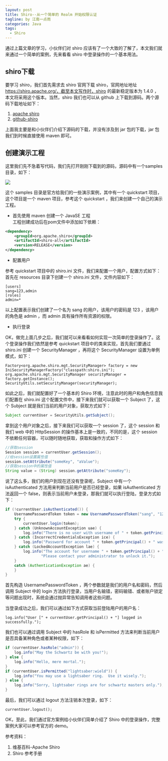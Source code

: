 ```yaml
---
layout: post
title: Shiro--从一个简单的 Realm 开始权限认证
tagline: by 江南一点雨
categories: Java
tags: 
  - Shiro
---
```


通过上篇文章的学习，小伙伴们对 shiro 应该有了一个大致的了解了，本文我们就来通过一个简单的案例，先来看看 shiro 中登录操作的一个基本用法。  

<!--more-->

## shiro下载

要学习 shiro，我们首先需求去 shiro 官网下载 shiro，官网地址地址 https://shiro.apache.org/，截至本文写作时，shiro 的最新稳定版本为 1.4.0 ，本文将采用这个版本。当然，shiro 我们也可以从 github 上下载到源码。两个源码下载地址如下：  

1. [apache shiro](http://www.apache.org/dyn/closer.cgi/shiro/1.3.2/shiro-root-1.3.2-source-release.zip)  
2. [github-shiro](https://github.com/apache/shiro/archive/master.zip)  

上面我主要是和小伙伴们介绍下源码的下载，并没有涉及到 jar 包的下载，jar 包我们到时候直接使用 maven 即可。  

## 创建演示工程

这里我们先不急着写代码，我们先打开刚刚下载到的源码，源码中有一个samples目录，如下：  

![](http://www.justdojava.com/assets/images/2019/java/image_javaboy/shiro/2-1.jpg)

这个 samples 目录是官方给我们的一些演示案例，其中有一个 quickstart 项目，这个项目是一个 maven 项目，参考这个 quickstart ，我们来创建一个自己的演示工程。  

- 首先使用 maven 创建一个 JavaSE 工程  
工程创建成功后在pom文件中添加如下依赖：  


```xml
<dependency>
	<groupId>org.apache.shiro</groupId>
	<artifactId>shiro-all</artifactId>
	<version>RELEASE</version>
</dependency>
```

- 配置用户  

参考 quickstart 项目中的 shiro.ini 文件，我们来配置一个用户，配置方式如下：首先在 resources 目录下创建一个 shiro.ini 文件，文件内容如下：  

```
[users]
sang=123,admin
[roles]
admin=*
```

以上配置表示我们创建了一个名为 sang 的用户，该用户的密码是 123 ，该用户的角色是 admin ，而 admin 具有操作所有资源的权限。  

- 执行登录  

OK，做完上面几步之后，我们就可以来看看如何实现一次简单的登录操作了。这个登录操作我们依然是参考 quickstart 项目中的类来实现，首先我们要通过 shiro.ini 创建一个 SecurityManager ，再将这个 SecurityManager 设置为单例模式，如下：  

```
Factory<org.apache.shiro.mgt.SecurityManager> factory = new IniSecurityManagerFactory("classpath:shiro.ini");
org.apache.shiro.mgt.SecurityManager securityManager = factory.getInstance();
SecurityUtils.setSecurityManager(securityManager);
```

如此之后，我们就配置好了一个基本的 Shiro 环境，注意此时的用户和角色信息我们配置在 shiro.ini 这个配置文件中，接下来我们就可以获取一个 Subject 了，这个 Subject 就是我们当前的用户对象，获取方式如下：  

```java
Subject currentUser = SecurityUtils.getSubject();
```

拿到这个用户对象之后，接下来我们可以获取一个 session 了，这个 session 和我们 web 中的 HttpSession 的操作基本上是一致的，不同的是，这个 session 不依赖任何容器，可以随时随地获取，获取和操作方式如下：  

```java
//获取session
Session session = currentUser.getSession();
//给session设置属性值
session.setAttribute("someKey", "aValue");
//获取session中的属性值
String value = (String) session.getAttribute("someKey");
```

说了这么多，我们的用户到现在还没有登录呢，Subject 中有一个 isAuthenticated 方法用来判断当前用户是否已经登录，如果 isAuthenticated 方法返回一个 false，则表示当前用户未登录，那我们就可以执行登陆，登录方式如下：  

```java
if (!currentUser.isAuthenticated()) {
    UsernamePasswordToken token = new UsernamePasswordToken("sang", "123");
    try {
        currentUser.login(token);
    } catch (UnknownAccountException uae) {
        log.info("There is no user with username of " + token.getPrincipal());
    } catch (IncorrectCredentialsException ice) {
        log.info("Password for account " + token.getPrincipal() + " was incorrect!");
    } catch (LockedAccountException lae) {
        log.info("The account for username " + token.getPrincipal() + " is locked.  " +
                "Please contact your administrator to unlock it.");
    }
    catch (AuthenticationException ae) {
    }
}
```

首先构造 UsernamePasswordToken ，两个参数就是我们的用户名和密码，然后调用 Subject 中的 login 方法执行登录，当用户名输错，密码输错、或者账户锁定等问题出现时，系统会通过抛异常告知调用者这些问题。  

当登录成功之后，我们可以通过如下方式获取当前登陆用户的用户名：  

```
log.info("User [" + currentUser.getPrincipal() + "] logged in successfully.");
```

我们也可以通过调用 Subject 中的 hasRole 和 isPermitted 方法来判断当前用户是否具备某种角色或者某种权限，如下：  

```java
if (currentUser.hasRole("admin")) {
    log.info("May the Schwartz be with you!");
} else {
    log.info("Hello, mere mortal.");
}
if (currentUser.isPermitted("lightsaber:wield")) {
    log.info("You may use a lightsaber ring.  Use it wisely.");
} else {
    log.info("Sorry, lightsaber rings are for schwartz masters only.");
}
```

最后，我们可以通过 logout 方法注销本次登录，如下：  

```
currentUser.logout();
```  

OK，至此，我们通过官方案例给小伙伴们简单介绍了 Shiro 中的登录操作，完整案例大家可以参考官方的 demo。

参考资料：  

1. 维基百科-Apache Shiro  
2. Shiro 参考手册 